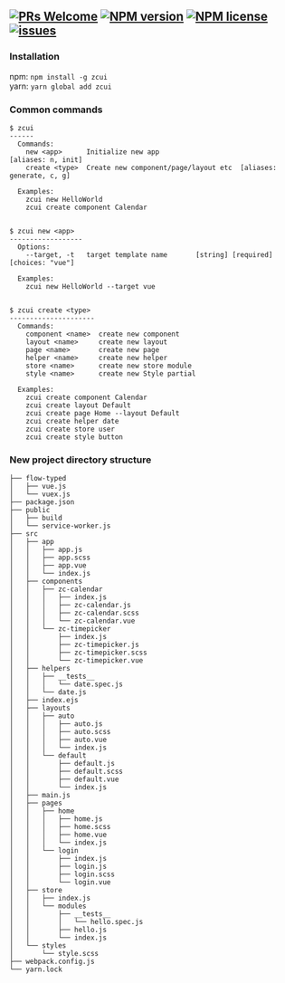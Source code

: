 [![PRs Welcome](https://img.shields.io/badge/PRs-welcome-brightgreen.svg?style=flat-square)](http://makeapullrequest.com)
[![NPM version](http://img.shields.io/npm/v/zcui.svg?style=flat-square)](https://www.npmjs.org/package/zcui)
[![NPM license](http://img.shields.io/npm/l/zcui.svg?style=flat-square)](https://github.com/ZoomCar/zcui/blob/master/LICENSE)
[![issues](https://img.shields.io/github/issues/zoomcar/zcui.svg?style=flat-square)](https://github.com/ZoomCar/zcui/issues)
---

### Installation
npm: `npm install -g zcui`<br>
yarn: `yarn global add zcui`


### Common commands


    $ zcui
    ------
      Commands:
        new <app>      Initialize new app                           [aliases: n, init]
        create <type>  Create new component/page/layout etc  [aliases: generate, c, g]
    
      Examples:
        zcui new HelloWorld
        zcui create component Calendar


    $ zcui new <app>
    ------------------
      Options:
        --target, -t   target template name       [string] [required] [choices: "vue"]

      Examples:
        zcui new HelloWorld --target vue


    $ zcui create <type>
    ---------------------
      Commands:
        component <name>  create new component
        layout <name>     create new layout
        page <name>       create new page
        helper <name>     create new helper
        store <name>      create new store module
        style <name>      create new Style partial

      Examples:
        zcui create component Calendar
        zcui create layout Default
        zcui create page Home --layout Default
        zcui create helper date
        zcui create store user
        zcui create style button


### New project directory structure
    ├── flow-typed
    │   ├── vue.js
    │   └── vuex.js
    ├── package.json
    ├── public
    │   ├── build
    │   └── service-worker.js
    ├── src
    │   ├── app
    │   │   ├── app.js
    │   │   ├── app.scss
    │   │   ├── app.vue
    │   │   └── index.js
    │   ├── components
    │   │   ├── zc-calendar
    │   │   │   ├── index.js
    │   │   │   ├── zc-calendar.js
    │   │   │   ├── zc-calendar.scss
    │   │   │   └── zc-calendar.vue
    │   │   └── zc-timepicker
    │   │       ├── index.js
    │   │       ├── zc-timepicker.js
    │   │       ├── zc-timepicker.scss
    │   │       └── zc-timepicker.vue
    │   ├── helpers
    │   │   ├── __tests__
    │   │   │   └── date.spec.js
    │   │   └── date.js
    │   ├── index.ejs
    │   ├── layouts
    │   │   ├── auto
    │   │   │   ├── auto.js
    │   │   │   ├── auto.scss
    │   │   │   ├── auto.vue
    │   │   │   └── index.js
    │   │   └── default
    │   │       ├── default.js
    │   │       ├── default.scss
    │   │       ├── default.vue
    │   │       └── index.js
    │   ├── main.js
    │   ├── pages
    │   │   ├── home
    │   │   │   ├── home.js
    │   │   │   ├── home.scss
    │   │   │   ├── home.vue
    │   │   │   └── index.js
    │   │   └── login
    │   │       ├── index.js
    │   │       ├── login.js
    │   │       ├── login.scss
    │   │       └── login.vue
    │   ├── store
    │   │   ├── index.js
    │   │   └── modules
    │   │       ├── __tests__
    │   │       │   └── hello.spec.js
    │   │       ├── hello.js
    │   │       └── index.js
    │   └── styles
    │       └── style.scss
    ├── webpack.config.js
    └── yarn.lock

